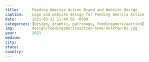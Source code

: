 ```yaml
---
title:		Feeding America Action Brand and Website Design
caption:  	Logo and website design for Feeding America Action
date:   	2021-03-22 11:44:56 -0500
categories: [design, graphic, patronage, feedingamericaaction]
img:		design/feedingamericaaction-home-desktop-01.jpg
year:		2021
medium:
city:
state:
country:
---
```

